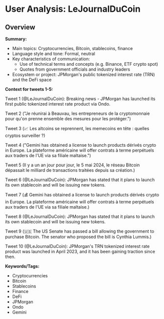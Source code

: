 # User Analysis: LeJournalDuCoin

## Overview

**Summary:**

* Main topics: Cryptocurrencies, Bitcoin, stablecoins, finance
* Language style and tone: Formal, neutral
* Key characteristics of communication:
	+ Use of technical terms and concepts (e.g. Binance, ETF crypto spot)
	+ Quotes from government officials and industry leaders
* Ecosystem or project: JPMorgan's public tokenized interest rate (TRN) and the DeFi space

**Context for tweets 1-5:**

Tweet 1 (@LeJournalDuCoin): Breaking news - JPMorgan has launched its first public tokenized interest rate product via Ondo.

Tweet 2 ("Je réunirai à Beauvau, les entrepreneurs de la cryptomonnaie pour qu'on prenne ensemble des mesures pour les protéger.")

Tweet 3 (📈 Les altcoins se reprennent, les memecoins en tête : quelles cryptos surveiller ?)

Tweet 4 ("Gemini has obtained a license to launch products dérivés crypto in Europe. La plateforme américaine will offer contrats à terme perpétuels aux traders de l'UE via sa filiale maltaise.")

Tweet 5 (Il y a un an jour pour jour, le 5 mai 2024, le réseau Bitcoin dépassait le milliard de transactions traitées depuis sa création.)

Tweet 6 (@LeJournalDuCoin): JPMorgan has stated that it plans to launch its own stablecoin and will be issuing new tokens.

Tweet 7 (💰 Gemini has obtained a license to launch products dérivés crypto in Europe. La plateforme américaine will offer contrats à terme perpétuels aux traders de l'UE via sa filiale maltaise.)

Tweet 8 (@LeJournalDuCoin): JPMorgan has stated that it plans to launch its own stablecoin and will be issuing new tokens.

Tweet 9 (🇺🇸 The US Senate has passed a bill allowing the government to purchase Bitcoin. The senator who proposed the bill is Cynthia Lummis.)

Tweet 10 (@LeJournalDuCoin): JPMorgan's TRN tokenized interest rate product was launched in April 2023, and it has been gaining traction since then.

**Keywords/Tags:**

* Cryptocurrencies
* Bitcoin
* Stablecoins
* Finance
* DeFi
* JPMorgan
* Ondo
* Gemini